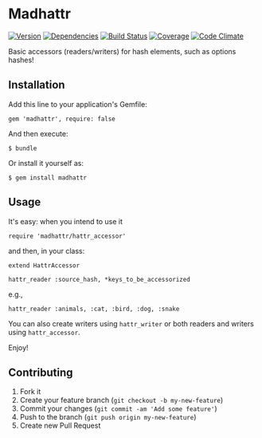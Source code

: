 # Madhattr

[![Version](http://allthebadges.io/wideopenspaces/madhattr/badge_fury.png)](http://allthebadges.io/wideopenspaces/madhattr/badge_fury)
[![Dependencies](http://allthebadges.io/wideopenspaces/madhattr/gemnasium.png)](http://allthebadges.io/wideopenspaces/madhattr/gemnasium)
[![Build Status](http://allthebadges.io/wideopenspaces/madhattr/travis.png)](http://allthebadges.io/wideopenspaces/madhattr/travis)
[![Coverage](http://allthebadges.io/wideopenspaces/madhattr/coveralls.png)](http://allthebadges.io/wideopenspaces/madhattr/coveralls)
[![Code Climate](http://allthebadges.io/wideopenspaces/madhattr/code_climate.png)](http://allthebadges.io/wideopenspaces/madhattr/code_climate)

Basic accessors (readers/writers) for hash elements, such as options hashes!

## Installation

Add this line to your application's Gemfile:

    gem 'madhattr', require: false

And then execute:

    $ bundle

Or install it yourself as:

    $ gem install madhattr

## Usage

It's easy: when you intend to use it

    require 'madhattr/hattr_accessor'

and then, in your class:

    extend HattrAccessor

    hattr_reader :source_hash, *keys_to_be_accessorized

e.g.,

    hattr_reader :animals, :cat, :bird, :dog, :snake

You can also create writers using `hattr_writer` or both readers and writers using `hattr_accessor`.

Enjoy!

## Contributing

1. Fork it
2. Create your feature branch (`git checkout -b my-new-feature`)
3. Commit your changes (`git commit -am 'Add some feature'`)
4. Push to the branch (`git push origin my-new-feature`)
5. Create new Pull Request
